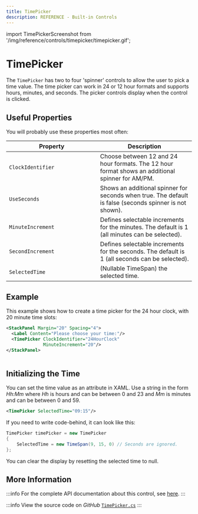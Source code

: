 ```yaml
---
title: TimePicker
description: REFERENCE - Built-in Controls
---
```


import TimePickerScreenshot from '/img/reference/controls/timepicker/timepicker.gif';

# TimePicker

The `TimePicker` has two to four 'spinner' controls to allow the user to pick a time value. The time picker can work in 24 or 12 hour formats and supports hours, minutes, and seconds. The picker controls display when the control is clicked.

## Useful Properties

You will probably use these properties most often:

<table><thead><tr><th width="231">Property</th><th>Description</th></tr></thead><tbody><tr><td><code>ClockIdentifier</code></td><td>Choose between 12 and 24 hour formats. The 12 hour format shows an additional spinner for AM/PM.</td></tr><tr><td><code>UseSeconds</code></td><td>Shows an additional spinner for seconds when true. The default is false (seconds spinner is not shown).</td></tr><tr><td><code>MinuteIncrement</code></td><td>Defines selectable increments for the minutes. The default is 1 (all minutes can be selected).</td></tr><tr><td><code>SecondIncrement</code></td><td>Defines selectable increments for the seconds. The default is 1 (all seconds can be selected).</td></tr><tr><td><code>SelectedTime</code></td><td>(Nullable TimeSpan) the selected time.</td></tr></tbody></table>

## Example

This example shows how to create a time picker for the 24 hour clock, with 20 minute time slots:

```xml
<StackPanel Margin="20" Spacing="4">
  <Label Content="Please choose your time:"/>
  <TimePicker ClockIdentifier="24HourClock"              
              MinuteIncrement="20"/>
</StackPanel>
```

<img src={TimePickerScreenshot} alt="" />

## **Initializing the Time**

You can set the time value as an attribute in XAML.  Use a string in the form _Hh:Mm_ where _Hh_ is hours and can be between 0 and 23 and _Mm_ is minutes and can be between 0 and 59.

```xml
<TimePicker SelectedTime="09:15"/>
```

If you need to write code-behind, it can look like this:

```csharp
TimePicker timePicker = new TimePicker
{
    SelectedTime = new TimeSpan(9, 15, 0) // Seconds are ignored.
};
```

You can clear the display by resetting the selected time to null.

## More Information

:::info
For the complete API documentation about this control, see [here](http://reference.avaloniaui.net/api/Avalonia.Controls/TimePicker/).
:::

:::info
View the source code on _GitHub_ [`TimePicker.cs`](https://github.com/AvaloniaUI/Avalonia/blob/master/src/Avalonia.Controls/DateTimePickers/TimePicker.cs)
:::
